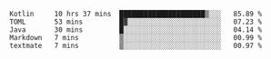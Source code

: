 <!--START_SECTION:waka-->
```text
Kotlin     10 hrs 37 mins  █████████████████████▒░░░   85.89 % 
TOML       53 mins         █▓░░░░░░░░░░░░░░░░░░░░░░░   07.23 % 
Java       30 mins         █░░░░░░░░░░░░░░░░░░░░░░░░   04.14 % 
Markdown   7 mins          ▒░░░░░░░░░░░░░░░░░░░░░░░░   00.99 % 
textmate   7 mins          ▒░░░░░░░░░░░░░░░░░░░░░░░░   00.97 % 
```
<!--END_SECTION:waka-->
